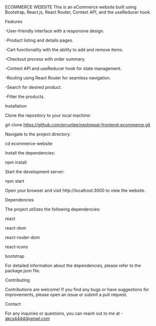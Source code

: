 ECOMMERCE WEBSITE
This is an eCommerce website built using Bootstrap, React.js, React Router, Context API, and the useReducer hook.

Features 

-User-friendly interface with a responsive design.

-Product listing and details pages.

-Cart functionality with the ability to add and remove items.

-Checkout process with order summary.

-Context API and useReducer hook for state management.

-Routing using React Router for seamless navigation.

-Search for desired product.

-Filter the products.


Installation

Clone the repository to your local machine:

git clone https://github.com/errunlee/nestnepal-frontend-ecommerce.git

Navigate to the project directory:

cd ecommerce-website

Install the dependencies:

npm install

Start the development server:

npm start

Open your browser and visit http://localhost:3000 to view the website.

Dependencies

The project utilizes the following dependencies:

react

react-dom

react-router-dom

react-icons

bootstrap

For detailed information about the dependencies, please refer to the package.json file.

Contributing

Contributions are welcome! If you find any bugs or have suggestions for improvements, please open an issue or submit a pull request.

Contact

For any inquiries or questions, you can reach out to me at - akcs4444@gmail.com